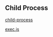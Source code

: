 ## Child Process

[child-process](https://nodejs.org/dist/latest-v10.x/docs/api/child_process.html#child_process_child_process)

[exec.js](https://nodejs.org/dist/latest-v10.x/docs/api/child_process.html#child_process_child_process_exec_command_options_callback)